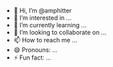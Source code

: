 - 👋 Hi, I’m @amphitter
- 👀 I’m interested in ...
- 🌱 I’m currently learning ...
- 💞️ I’m looking to collaborate on ...
- 📫 How to reach me ...
- 😄 Pronouns: ...
- ⚡ Fun fact: ...

<!---
amphitter/amphitter is a ✨ special ✨ repository because its `README.md` (this file) appears on your GitHub profile.
You can click the Preview link to take a look at your changes.
--->
